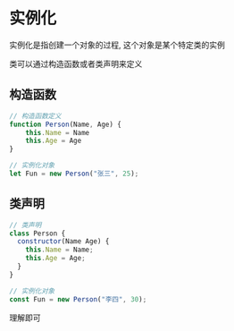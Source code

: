 # 实例化

实例化是指创建一个对象的过程, 这个对象是某个特定类的实例

类可以通过构造函数或者类声明来定义

## 构造函数

```js
// 构造函数定义
function Person(Name, Age) {
	this.Name = Name
	this.Age = Age
}

// 实例化对象
let Fun = new Person("张三", 25);
```

## 类声明

```js
// 类声明
class Person {
  constructor(Name Age) {
    this.Name = Name;
    this.Age = Age;
  }
}

// 实例化对象
const Fun = new Person("李四", 30);
```

理解即可
